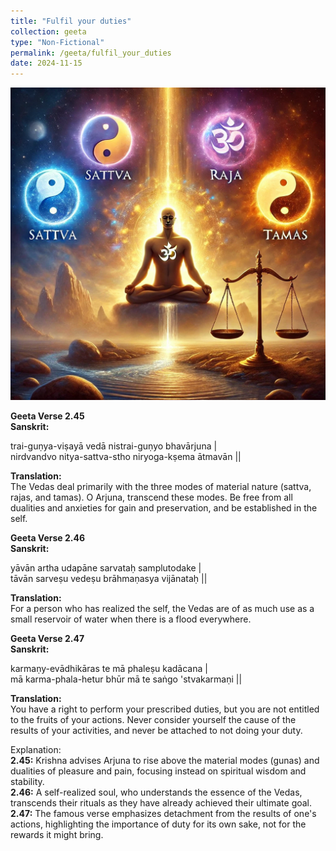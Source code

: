 ```yaml
---
title: "Fulfil your duties"
collection: geeta
type: "Non-Fictional"
permalink: /geeta/fulfil_your_duties
date: 2024-11-15
---
```


[<img src="../images/shlok_2_45_2_47.webp" width="1000" height="500"/>](../images/shlok_2_45_2_47.webp)


**Geeta Verse 2.45**   
**Sanskrit:**                 

trai-guṇya-viṣayā vedā nistrai-guṇyo bhavārjuna |       
nirdvandvo nitya-sattva-stho niryoga-kṣema ātmavān ||        

**Translation:**                 
The Vedas deal primarily with the three modes of material nature (sattva, rajas, and tamas). O Arjuna, transcend these modes. Be free from all dualities and anxieties for gain and preservation, and be established in the self.      

**Geeta Verse 2.46**         
**Sanskrit:**                

yāvān artha udapāne sarvataḥ samplutodake |         
tāvān sarveṣu vedeṣu brāhmaṇasya vijānataḥ ||       

**Translation:**         
For a person who has realized the self, the Vedas are of as much use as a small reservoir of water when there is a flood everywhere.        

**Geeta Verse 2.47**        
**Sanskrit:**              

karmaṇy-evādhikāras te mā phaleṣu kadācana |         
mā karma-phala-hetur bhūr mā te saṅgo 'stvakarmaṇi ||     

**Translation:**                   
You have a right to perform your prescribed duties, but you are not entitled to the fruits of your actions. Never consider yourself the cause of the results of your activities, and never be attached to not doing your duty.

Explanation:          
**2.45:** Krishna advises Arjuna to rise above the material modes (gunas) and dualities of pleasure and pain, focusing instead on spiritual wisdom and stability.      
**2.46:** A self-realized soul, who understands the essence of the Vedas, transcends their rituals as they have already achieved their ultimate goal.         
**2.47:** The famous verse emphasizes detachment from the results of one's actions, highlighting the importance of duty for its own sake, not for the rewards it might bring.          
